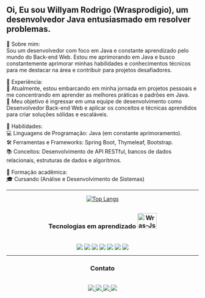 ## Oi, Eu sou Willyam Rodrigo (Wrasprodigio), um desenvolvedor Java entusiasmado em resolver problemas. 

🔹 Sobre mim:<br>
Sou um desenvolvedor com foco em Java e constante aprendizado pelo mundo do Back-end Web. Estou me aprimorando em Java e busco constantemente aprimorar minhas habilidades e conhecimentos técnicos para me destacar na área e contribuir para projetos desafiadores.

🔹 Experiência:<br>
🚀 Atualmente, estou embarcando em minha jornada em projetos pessoais e me concentrando em aprender as melhores práticas e padrões em Java.<br>
💼 Meu objetivo é ingressar em uma equipe de desenvolvimento como Desenvolvedor Back-end Web e aplicar os conceitos e técnicas aprendidos para criar soluções sólidas e escaláveis.<br>

🔹 Habilidades:<br>
💻 Linguagens de Programação: Java (em constante aprimoramento).<br>
🛠️ Ferramentas e Frameworks: Spring Boot, Thymeleaf, Bootstrap.<br>
📚 Conceitos: Desenvolvimento de API RESTful, bancos de dados relacionais, estruturas de dados e algoritmos.<br>

🔹 Formação acadêmica:<br>
🎓 Cursando (Análise e Desenvolvimento de Sistemas)
<div align="center">
<hr>

[![Top Langs](https://github-readme-stats.vercel.app/api/top-langs/?username=Wrasprodigio&layout=compact)](https://github.com/Wrasprodigio/github-readme-stats)
##
</div>
<div align="center">
  
 ### Tecnologias em aprendizado <img alt="Wras-Js" height="40" width="50" src="https://cdn.jsdelivr.net/gh/devicons/devicon/icons/java/java-original.svg" />
</div>
<div style="display inline_block" align="center"></br>
  <img align="center" src="https://img.shields.io/badge/Java-ED8B00?style=for-the-badge&logo=openjdk&logoColor=white"/>
  <img align="center" src="https://img.shields.io/badge/Spring-6DB33F?style=for-the-badge&logo=spring&logoColor=white"/>
  <img align="center" src="https://img.shields.io/badge/Thymeleaf-%23005C0F.svg?style=for-the-badge&logo=Thymeleaf&logoColor=white"/>
  <img align="center" src="https://img.shields.io/badge/HTML5-E34F26?style=for-the-badge&logo=html5&logoColor=white">
  <img align="center" src="https://img.shields.io/badge/CSS3-1572B6?style=for-the-badge&logo=css3&logoColor=white"/>
  <img align="center" src="https://img.shields.io/badge/Bootstrap-563D7C?style=for-the-badge&logo=bootstrap&logoColor=white"/>
  <img align="center" src="https://img.shields.io/badge/postgres-%23316192.svg?style=for-the-badge&logo=postgresql&logoColor=white"/>
    
<hr>


### Contato
<div style="display inline_block" align="center"></br>
  <a href="mailto:contatowras@gmail.com" target"_blank"><img src="https://img.shields.io/badge/Gmail-D14836?style=for-the-badge&logo=gmail&logoColor=white" />
  <a href="https://github.com/Wrasprodigio" target"_blank"><img src="https://img.shields.io/badge/GitHub-100000?style=for-the-badge&logo=github&logoColor=white" />
  <a href="https://www.linkedin.com/in/willyam-rodrigo/" target"_blank"><img src="https://img.shields.io/badge/LinkedIn-0077B5?style=for-the-badge&logo=linkedin&logoColor=white" />
  <a href="https://wrasprodigio.github.io/portfolio-new/" target"_blank"><img src="https://img.shields.io/badge/Portfolio-%23000000.svg?style=for-the-badge&logo=firefox&logoColor=#FF7139" />
</div>

